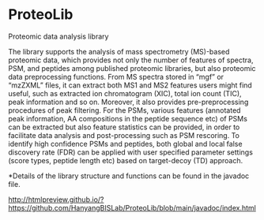 # ProteoLib
Proteomic data analysis library 

The library supports the analysis of mass spectrometry (MS)-based proteomic data, which provides not only the number of features of spectra, PSM, and peptides among published proteomic libraries, but also proteomic data preprocessing functions. From MS spectra stored in “mgf” or “mzZXML” files, it can extract both MS1 and MS2 features users might find useful, such as extracted ion chromatogram (XIC), total ion count (TIC), peak information and so on. Moreover, it also provides pre-preprocessing procedures of peak filtering. For the PSMs, various features (annotated peak information, AA compositions in the peptide sequence etc) of PSMs can be extracted but also feature statistics can be provided, in order to facilitate data analysis and post-processing such as PSM rescoring. To identify high confidence PSMs and peptides, both global and local false discovery rate (FDR) can be applied with user specified parameter settings (score types, peptide length etc) based on target-decoy (TD) approach.

*Details of the library structure and functions can be found in the javadoc file.  

http://htmlpreview.github.io/?https://github.com/HanyangBISLab/ProteoLib/blob/main/javadoc/index.html
